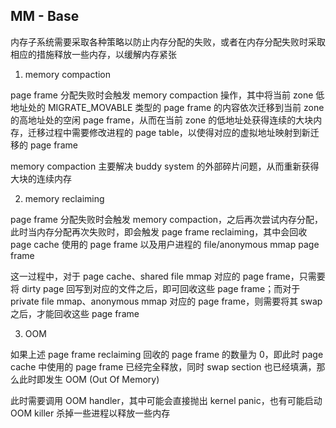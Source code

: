 ## MM - Base


内存子系统需要采取各种策略以防止内存分配的失败，或者在内存分配失败时采取相应的措施释放一些内存，以缓解内存紧张


1. memory compaction

page frame 分配失败时会触发 memory compaction 操作，其中将当前 zone 低地址处的 MIGRATE_MOVABLE 类型的 page frame 的内容依次迁移到当前 zone 的高地址处的空闲 page frame，从而在当前 zone 的低地址处获得连续的大块内存，迁移过程中需要修改进程的 page table，以使得对应的虚拟地址映射到新迁移的 page frame

memory compaction 主要解决 buddy system 的外部碎片问题，从而重新获得大块的连续内存


2. memory reclaiming

page frame 分配失败时会触发 memory compaction，之后再次尝试内存分配，此时当内存分配再次失败时，即会触发 page frame reclaiming，其中会回收 page cache 使用的 page frame 以及用户进程的 file/anonymous mmap page frame

这一过程中，对于 page cache、shared file mmap 对应的 page frame，只需要将 dirty page 回写到对应的文件之后，即可回收这些 page frame；而对于 private file mmap、anonymous mmap 对应的 page frame，则需要将其 swap 之后，才能回收这些 page frame


3. OOM

如果上述 page frame reclaiming 回收的 page frame 的数量为 0，即此时 page cache 中使用的 page frame 已经完全释放，同时 swap section 也已经填满，那么此时即发生 OOM (Out Of Memory)

此时需要调用 OOM handler，其中可能会直接抛出 kernel panic，也有可能启动 OOM killer 杀掉一些进程以释放一些内存



